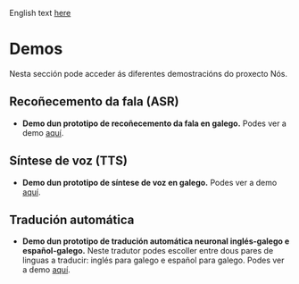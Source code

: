 English text [here](https://github.com/proxectonos/demos/blob/main/README_English.md)
# Demos
Nesta sección pode acceder ás diferentes demostracións do proxecto Nós. 

## Recoñecemento da fala (ASR)

+ **Demo dun prototipo de recoñecemento da fala en galego.** Podes ver a demo [aquí](https://nos-asr.imaxin.com/AsrNOS/).

## Síntese de voz (TTS)

+ **Demo dun prototipo de síntese de voz en galego.** Podes ver a demo [aquí](http://nos-tts.imaxin.com/TtsNOS/).

## Tradución automática 

+ **Demo dun prototipo de tradución automática neuronal inglés-galego e español-galego.** Neste tradutor podes escoller entre dous pares de linguas a traducir: inglés para galego e español para galego. Podes ver a demo [aquí](https://demos.citius.usc.es/nos_tradutor/Tradutor/traducir/index).
